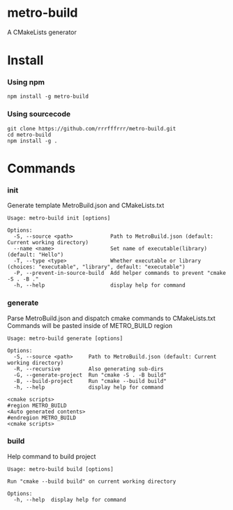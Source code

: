 # metro-build
A CMakeLists generator

# Install
### Using npm
`npm install -g metro-build`
### Using sourcecode
`git clone https://github.com/rrrfffrrr/metro-build.git`  
`cd metro-build`  
`npm install -g .`

# Commands
### init
Generate template MetroBuild.json and CMakeLists.txt
```
Usage: metro-build init [options]

Options:
  -S, --source <path>            Path to MetroBuild.json (default: Current working directory)
  --name <name>                  Set name of executable(library) (default: "Hello")
  -T, --type <type>              Whether executable or library (choices: "executable", "library", default: "executable")
  -P, --prevent-in-source-build  Add helper commands to prevent "cmake -S . -B ."
  -h, --help                     display help for command
```
### generate
Parse MetroBuild.json and dispatch cmake commands to CMakeLists.txt  
Commands will be pasted inside of METRO_BUILD region
```
Usage: metro-build generate [options]

Options:
  -S, --source <path>     Path to MetroBuild.json (default: Current working directory)
  -R, --recursive         Also generating sub-dirs
  -G, --generate-project  Run "cmake -S . -B build"
  -B, --build-project     Run "cmake --build build"
  -h, --help              display help for command
```
```
<cmake scripts>
#region METRO_BUILD
<Auto generated contents>
#endregion METRO_BUILD
<cmake scripts>
```
### build
Help command to build project
```
Usage: metro-build build [options]

Run "cmake --build build" on current working directory

Options:
  -h, --help  display help for command
```
